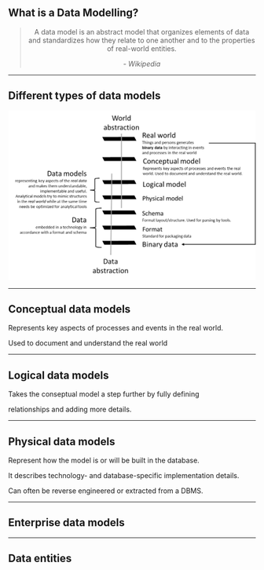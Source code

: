 ## What is a Data Modelling?

<center>

  > A data model is an abstract model that organizes elements of data and standardizes how they relate to one another and to the properties of real-world entities.
  >
  > _- Wikipedia_ 

</center>

---

## Different types of data models

![Data model taxonomy](images/data-model-taxonomy.png)<!-- .element: height="450" -->

---

## Conceptual data models

Represents key aspects of processes and events in the real world. 

Used to document and understand the real world

---

## Logical data models

Takes the conseptual model a step further by fully defining 

relationships and adding more details.

---

## Physical data models

Represent how the model is or will be built in the database. 

It describes technology- and database-specific implementation details. 

Can often be reverse engineered or extracted from a DBMS.

---

## Enterprise data models

---

## Data entities
